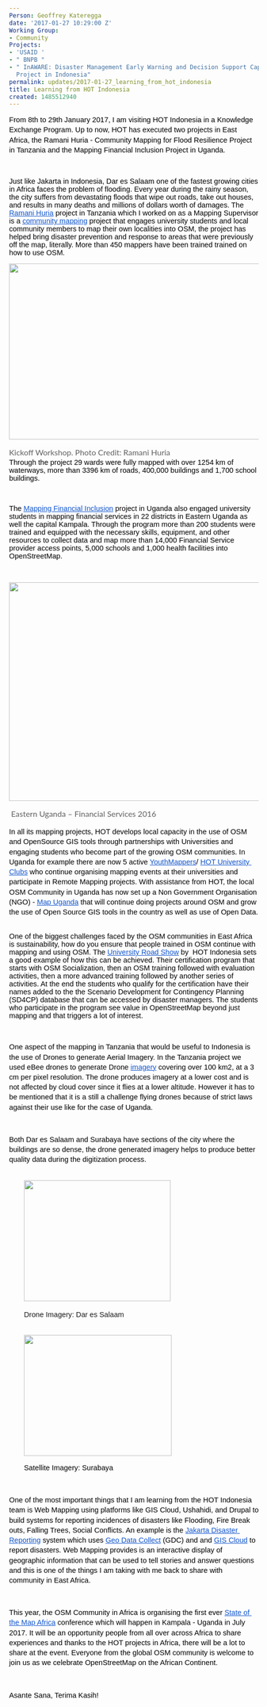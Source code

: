 ```yaml
---
Person: Geoffrey Kateregga
date: '2017-01-27 10:29:00 Z'
Working Group:
- Community
Projects:
- 'USAID '
- " BNPB "
- " InAWARE: Disaster Management Early Warning and Decision Support Capacity Enhancement
  Project in Indonesia"
permalink: updates/2017-01-27_learning_from_hot_indonesia
title: Learning from HOT Indonesia
created: 1485512940
---
```

<p style="line-height: 1.38; margin-top: 0pt; margin-bottom: 0pt;" dir="ltr"><span style="font-size: 14.666666666666666px; font-family: Arial; color: #000000; background-color: transparent; font-weight: 400; font-style: normal; font-variant: normal; text-decoration: none; vertical-align: baseline; white-space: pre-wrap;">From 8th to 29th January 2017, I am visiting HOT Indonesia in a Knowledge Exchange Program. Up to now, HOT has executed two projects in East Africa, the Ramani Huria - Community Mapping for Flood Resilience Project in Tanzania and the Mapping Financial Inclusion Project in Uganda.</span></p><p>&nbsp;</p><p><span style="font-size: 14.666666666666666px; font-family: Arial; color: #000000; background-color: transparent; font-weight: 400; font-style: normal; font-variant: normal; text-decoration: none; vertical-align: baseline; white-space: pre-wrap;">Just like Jakarta in Indonesia, Dar es Salaam one of the fastest growing cities in Africa faces the problem of flooding. Every year during the rainy season, the city suffers from devastating floods that wipe out roads, take out houses, and results in many deaths and millions of dollars worth of damages. The </span><a href="http://ramanihuria.org/"><span style="font-size: 14.666666666666666px; font-family: Arial; color: #1155cc; background-color: transparent; font-weight: 400; font-style: normal; font-variant: normal; text-decoration: underline; vertical-align: baseline; white-space: pre-wrap;">Ramani Huria</span></a><span style="font-size: 14.666666666666666px; font-family: Arial; color: #000000; background-color: transparent; font-weight: 400; font-style: normal; font-variant: normal; text-decoration: none; vertical-align: baseline; white-space: pre-wrap;"> project in Tanzania which I worked on as a Mapping Supervisor is a </span><a href="https://www.youtube.com/watch?v=7Pa0wgMstE8"><span style="font-size: 14.666666666666666px; font-family: Arial; color: #1155cc; background-color: transparent; font-weight: 400; font-style: normal; font-variant: normal; text-decoration: underline; vertical-align: baseline; white-space: pre-wrap;">community mapping</span></a><span style="font-size: 14.666666666666666px; font-family: Arial; color: #000000; background-color: transparent; font-weight: 400; font-style: normal; font-variant: normal; text-decoration: none; vertical-align: baseline; white-space: pre-wrap;"> project that engages university students and local community members to map their own localities into OSM, the project has helped bring disaster prevention and response to areas that were previously off the map, literally. More than 450 mappers have been trained trained on how to use OSM. </span></p><p style="line-height: 1.38; margin-top: 0pt; margin-bottom: 0pt;" dir="ltr"><span style="font-size: 14.666666666666666px; font-family: Arial; color: #000000; background-color: transparent; font-weight: 400; font-style: normal; font-variant: normal; text-decoration: none; vertical-align: baseline; white-space: pre-wrap;"><img style="border: none; transform: rotate(0.00rad); -webkit-transform: rotate(0.00rad);" src="https://lh4.googleusercontent.com/vPqsk7CqrF7OYhxvTXFIDWcVgTBGYTx5s0UrD1y5KAorstHDrHLuHJJa4O0VuL5dqu_1dJ6RtOeETtnhXdCcCih44qSKpQFhdX032p6U-TO2pNWFMp4rf2wF_dR_vvQ_qgiYiSLS" alt="" width="624" height="355"></span></p><p><strong style="font-weight: normal;"><span style="color: #626262; font-family: Lato, Arial, Tahoma, sans-serif; font-size: 16px; font-style: normal; font-variant: normal; font-weight: normal; line-height: 24px; background-color: #fcfcfc;">Kickoff Workshop. Photo Credit: Ramani Huria</span><br><span style="font-size: 14.666666666666666px; font-family: Arial; color: #000000; background-color: transparent; font-weight: 400; font-style: normal; font-variant: normal; text-decoration: none; vertical-align: baseline; white-space: pre-wrap;">Through the project 29 wards were fully mapped with over 1254 km of waterways, more than 3396 km of roads, 400,000 buildings and 1,700 school buildings. </span></strong></p><p>&nbsp;</p><p><strong style="font-weight: normal;"><span style="font-size: 14.666666666666666px; font-family: Arial; color: #000000; background-color: transparent; font-weight: 400; font-style: normal; font-variant: normal; text-decoration: none; vertical-align: baseline; white-space: pre-wrap;">The </span><a href="https://hotosm.org/projects/mapping_financial_inclusion_in_uganda"><span style="font-size: 14.666666666666666px; font-family: Arial; color: #1155cc; background-color: transparent; font-weight: 400; font-style: normal; font-variant: normal; text-decoration: underline; vertical-align: baseline; white-space: pre-wrap;">Mapping Financial Inclusion</span></a><span style="font-size: 14.666666666666666px; font-family: Arial; color: #000000; background-color: transparent; font-weight: 400; font-style: normal; font-variant: normal; text-decoration: none; vertical-align: baseline; white-space: pre-wrap;"> project in Uganda also engaged university students in mapping financial services in 22 districts in Eastern Uganda as well the capital Kampala. Through the program more than 200 students were trained and equipped with the necessary skills, equipment, and other resources to collect data and map more than 14,000 Financial Service provider access points, 5,000 schools and 1,000 health facilities into OpenStreetMap.</span></strong></p><p><strong style="font-weight: normal;">&nbsp;</strong></p><p style="line-height: 1.38; margin-top: 0pt; margin-bottom: 0pt;" dir="ltr"><span style="font-size: 14.666666666666666px; font-family: Arial; color: #000000; background-color: transparent; font-weight: 400; font-style: normal; font-variant: normal; text-decoration: none; vertical-align: baseline; white-space: pre-wrap;"><img style="border: none; transform: rotate(0.00rad); -webkit-transform: rotate(0.00rad);" src="https://lh3.googleusercontent.com/-o_glZcpbDTMUGC4gBZimx9M6s4NfnznfzAOcX9d4cLce3LfGSUz3FoC3Q6rCSHeP8NCa-zIE2XXPmBF-1lUkCXbOnjt6f_xdIQ_MUt1FHE3CUP1g7AlH4qEE_t6BDfAS6iCLVtO" alt="" width="624" height="441"></span></p><p><strong style="font-weight: normal;">&nbsp;</strong><span style="color: #626262; font-family: Lato, Arial, Tahoma, sans-serif; font-size: 16px; font-style: normal; font-variant: normal; font-weight: normal; line-height: 24px; background-color: #fcfcfc;">Eastern Uganda – Financial Services 2016</span></p><p style="line-height: 1.38; margin-top: 0pt; margin-bottom: 0pt;" dir="ltr"><span style="font-size: 14.666666666666666px; font-family: Arial; color: #000000; background-color: transparent; font-weight: 400; font-style: normal; font-variant: normal; text-decoration: none; vertical-align: baseline; white-space: pre-wrap;">In all its mapping projects, HOT develops local capacity in the use of OSM and OpenSource GIS tools through partnerships with Universities and engaging students who become part of the growing OSM communities. In Uganda for example there are now 5 active </span><a style="text-decoration: none;" href="http://youthmappers.org"><span style="font-size: 14.666666666666666px; font-family: Arial; color: #1155cc; background-color: transparent; font-weight: 400; font-style: normal; font-variant: normal; text-decoration: underline; vertical-align: baseline; white-space: pre-wrap;">YouthMappers</span></a><span style="font-size: 14.666666666666666px; font-family: Arial; color: #000000; background-color: transparent; font-weight: 400; font-style: normal; font-variant: normal; text-decoration: none; vertical-align: baseline; white-space: pre-wrap;">/ </span><a style="text-decoration: none;" href="https://hotosm.org/updates/2016-06-13_hot_and_youthmappers_collaborate_to_develop_hot_university_clubs"><span style="font-size: 14.666666666666666px; font-family: Arial; color: #1155cc; background-color: transparent; font-weight: 400; font-style: normal; font-variant: normal; text-decoration: underline; vertical-align: baseline; white-space: pre-wrap;">HOT University Clubs</span></a><span style="font-size: 14.666666666666666px; font-family: Arial; color: #000000; background-color: transparent; font-weight: 400; font-style: normal; font-variant: normal; text-decoration: none; vertical-align: baseline; white-space: pre-wrap;"> who continue organising mapping events at their universities and participate in Remote Mapping projects. With assistance from HOT, the local OSM Community in Uganda has now set up a Non Government Organisation (NGO) - </span><a style="text-decoration: none;" href="http://mapuganda.org/"><span style="font-size: 14.666666666666666px; font-family: Arial; color: #1155cc; background-color: transparent; font-weight: 400; font-style: normal; font-variant: normal; text-decoration: underline; vertical-align: baseline; white-space: pre-wrap;">Map Uganda</span></a><span style="font-size: 14.666666666666666px; font-family: Arial; color: #000000; background-color: transparent; font-weight: 400; font-style: normal; font-variant: normal; text-decoration: none; vertical-align: baseline; white-space: pre-wrap;"> that will continue doing projects around OSM and grow the use of Open Source GIS tools in the country as well as use of Open Data. </span></p><p><strong style="font-weight: normal;"><br><span style="font-size: 14.666666666666666px; font-family: Arial; color: #000000; background-color: transparent; font-weight: 400; font-style: normal; font-variant: normal; text-decoration: none; vertical-align: baseline; white-space: pre-wrap;">One of the biggest challenges faced by the OSM communities in East Africa is sustainability, how do you ensure that people trained in OSM continue with mapping and using OSM. The </span><a href="https://hotosm.org/projects/indonesia-0"><span style="font-size: 14.666666666666666px; font-family: Arial; color: #1155cc; background-color: transparent; font-weight: 400; font-style: normal; font-variant: normal; text-decoration: underline; vertical-align: baseline; white-space: pre-wrap;">University Road Show</span></a><span style="font-size: 14.666666666666666px; font-family: Arial; color: #000000; background-color: transparent; font-weight: 400; font-style: normal; font-variant: normal; text-decoration: none; vertical-align: baseline; white-space: pre-wrap;"> by &nbsp;HOT Indonesia sets a good example of how this can be achieved. Their certification program that starts with OSM Socialization, then an OSM training followed with evaluation activities, then a more advanced training followed by another series of activities. At the end the students who qualify for the certification have their names added to the the Scenario Development for Contingency Planning (SD4CP) database that can be accessed by disaster managers. The students who participate in the program see value in OpenStreetMap beyond just mapping and that triggers a lot of interest. </span></strong></p><p><strong style="font-weight: normal;">&nbsp;</strong></p><p style="line-height: 1.38; margin-top: 0pt; margin-bottom: 0pt;" dir="ltr"><span style="font-size: 14.666666666666666px; font-family: Arial; color: #000000; background-color: transparent; font-weight: 400; font-style: normal; font-variant: normal; text-decoration: none; vertical-align: baseline; white-space: pre-wrap;">One aspect of the mapping in Tanzania that would be useful to Indonesia is the use of Drones to generate Aerial Imagery. In the Tanzania project we used eBee drones to generate Drone </span><a style="text-decoration: none;" href="https://api.mapbox.com/v4/worldbank-education.pebkgmlc/page.html?access_token=pk.eyJ1Ijoid29ybGRiYW5rLWVkdWNhdGlvbiIsImEiOiJIZ2VvODFjIn0.TDw5VdwGavwEsch53sAVxA#20/-6.76591/39.24125"><span style="font-size: 14.666666666666666px; font-family: Arial; color: #1155cc; background-color: transparent; font-weight: 400; font-style: normal; font-variant: normal; text-decoration: underline; vertical-align: baseline; white-space: pre-wrap;">imagery</span></a><span style="font-size: 14.666666666666666px; font-family: Arial; color: #000000; background-color: transparent; font-weight: 400; font-style: normal; font-variant: normal; text-decoration: none; vertical-align: baseline; white-space: pre-wrap;"> covering over 100 km2, at a 3 cm per pixel resolution. The drone produces imagery at a lower cost and is not affected by cloud cover since it flies at a lower altitude. However it has to be mentioned that it is a still a challenge flying drones because of strict laws against their use like for the case of Uganda.</span></p><p><strong style="font-weight: normal;">&nbsp;</strong></p><p style="line-height: 1.38; margin-top: 0pt; margin-bottom: 0pt;" dir="ltr"><span style="font-size: 14.666666666666666px; font-family: Arial; color: #000000; background-color: transparent; font-weight: 400; font-style: normal; font-variant: normal; text-decoration: none; vertical-align: baseline; white-space: pre-wrap;">Both Dar es Salaam and Surabaya have sections of the city where the buildings are so dense, the drone generated imagery helps to produce better quality data during the digitization process.</span></p><p style="padding-left: 30px;"><strong style="font-weight: normal;"><br><img style="border: none; transform: rotate(0.00rad); -webkit-transform: rotate(0.00rad);" src="https://lh4.googleusercontent.com/8qxvXQ0O4vclbdgUa3MqC-k5C_O-npbuWPSIQ9PCaaSg2CP68HPK2DB4qW6YTg3KiBUTqDCYLrnHY22p5XJ6ICJT-2NPO6Te4llzkDlvhyCWODu-dbWV4PViLI0kJXd7kzDb44pB" alt="" width="296" height="244"></strong><strong style="font-weight: normal;"><br></strong></p><p style="padding-left: 30px;"><strong style="font-weight: normal;"><span style="font-family: Arial; font-size: 14.6667px; font-style: normal; font-variant: normal; font-weight: normal; line-height: 20.24px; white-space: pre-wrap;">Drone Imagery: Dar es Salaam</span></strong></p><p style="padding-left: 30px;"><strong style="font-weight: normal;"><br><img style="font-style: normal; font-variant: normal; font-weight: normal; font-size: 14px; line-height: 21px; font-family: 'Open Sans', Arial, sans-serif;" src="https://lh4.googleusercontent.com/DuVAKXl0MmE-CftSmbzO5UR8LKaWmdLn_Ck5BfMh_pMbkdxLy2oiJ4tL2zHGlzr5uibuMq6rWwrXzYb0AwwxilishCxyDWofNRZCvviXx367VyZMedyWSXEJm_S-qdbu9oaFM7lE" alt="" width="298" height="244"></strong></p><p style="line-height: 1.38; margin-top: 0pt; margin-bottom: 0pt; padding-left: 30px;" dir="ltr"><span style="font-size: 14.666666666666666px; font-family: Arial; color: #000000; background-color: transparent; font-weight: 400; font-style: normal; font-variant: normal; text-decoration: none; vertical-align: baseline; white-space: pre-wrap;">Satellite Imagery: Surabaya</span></p><p><strong style="font-weight: normal;">&nbsp;</strong></p><p style="line-height: 1.38; margin-top: 0pt; margin-bottom: 0pt;" dir="ltr"><span style="font-size: 14.666666666666666px; font-family: Arial; color: #000000; background-color: transparent; font-weight: 400; font-style: normal; font-variant: normal; text-decoration: none; vertical-align: baseline; white-space: pre-wrap;">One of the most important things that I am learning from the HOT Indonesia team is Web Mapping using platforms like GIS Cloud, Ushahidi, and Drupal to build systems for reporting incidences of disasters like Flooding, Fire Break outs, Falling Trees, Social Conflicts. An example is the </span><a style="text-decoration: none;" href="http://kpbkjakbar.net/geodatacollect/peta/"><span style="font-size: 14.666666666666666px; font-family: Arial; color: #1155cc; background-color: transparent; font-weight: 400; font-style: normal; font-variant: normal; text-decoration: underline; vertical-align: baseline; white-space: pre-wrap;">Jakarta Disaster Reporting</span></a><span style="font-size: 14.666666666666666px; font-family: Arial; color: #000000; background-color: transparent; font-weight: 400; font-style: normal; font-variant: normal; text-decoration: none; vertical-align: baseline; white-space: pre-wrap;"> system which uses </span><a style="text-decoration: none;" href="http://openstreetmap.id/en/tutorial/lainnya/aplikasi-geo-data-collect/"><span style="font-size: 14.666666666666666px; font-family: Arial; color: #1155cc; background-color: transparent; font-weight: 400; font-style: normal; font-variant: normal; text-decoration: underline; vertical-align: baseline; white-space: pre-wrap;">Geo Data Collect</span></a><span style="font-size: 14.666666666666666px; font-family: Arial; color: #000000; background-color: transparent; font-weight: 400; font-style: normal; font-variant: normal; text-decoration: none; vertical-align: baseline; white-space: pre-wrap;"> (GDC) and and </span><a style="text-decoration: none;" href="http://www.giscloud.com/"><span style="font-size: 14.666666666666666px; font-family: Arial; color: #1155cc; background-color: transparent; font-weight: 400; font-style: normal; font-variant: normal; text-decoration: underline; vertical-align: baseline; white-space: pre-wrap;">GIS Cloud</span></a><span style="font-size: 14.666666666666666px; font-family: Arial; color: #000000; background-color: transparent; font-weight: 400; font-style: normal; font-variant: normal; text-decoration: none; vertical-align: baseline; white-space: pre-wrap;"> to report disasters. Web Mapping provides is an interactive display of geographic information that can be used to tell stories and answer questions and this is one of the things I am taking with me back to share with community in East Africa.</span></p><p><strong style="font-weight: normal;">&nbsp;</strong></p><p style="line-height: 1.38; margin-top: 0pt; margin-bottom: 0pt;" dir="ltr"><span style="font-size: 14.666666666666666px; font-family: Arial; color: #000000; background-color: transparent; font-weight: 400; font-style: normal; font-variant: normal; text-decoration: none; vertical-align: baseline; white-space: pre-wrap;">This year, the OSM Community in Africa is organising the first ever </span><a style="text-decoration: none;" href="https://wiki.openstreetmap.org/wiki/State_of_the_Map_Africa_2017"><span style="font-size: 14.666666666666666px; font-family: Arial; color: #1155cc; background-color: transparent; font-weight: 400; font-style: normal; font-variant: normal; text-decoration: underline; vertical-align: baseline; white-space: pre-wrap;">State of the Map Africa</span></a><span style="font-size: 14.666666666666666px; font-family: Arial; color: #000000; background-color: transparent; font-weight: 400; font-style: normal; font-variant: normal; text-decoration: none; vertical-align: baseline; white-space: pre-wrap;"> conference which will happen in Kampala - Uganda in July 2017. It will be an opportunity people from all over across Africa to share experiences and thanks to the HOT projects in Africa, there will be a lot to share at the event. Everyone from the global OSM community is welcome to join us as we celebrate OpenStreetMap on the African Continent.</span></p><p><strong style="font-weight: normal;">&nbsp;</strong></p><p style="line-height: 1.38; margin-top: 0pt; margin-bottom: 0pt;" dir="ltr"><span style="font-size: 14.666666666666666px; font-family: Arial; color: #000000; background-color: transparent; font-weight: 400; font-style: normal; font-variant: normal; text-decoration: none; vertical-align: baseline; white-space: pre-wrap;">Asante Sana, Terima Kasih!</span></p>
